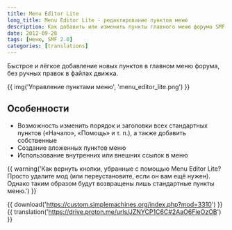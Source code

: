 ```yaml
---
title: Menu Editor Lite
long_title: Menu Editor Lite - редактирование пунктов меню
description: Как добавить или изменить пункты главного меню форума SMF.
date: 2012-09-28
tags: [меню, SMF 2.0]
categories: [translations]
---
```


Быстрое и лёгкое добавление новых пунктов в главном меню форума, без ручных правок в файлах движка.

<!-- more -->

{{ img('Управление пунктами меню', 'menu_editor_lite.png') }}

## Особенности

- Возможность изменить порядок и заголовки всех стандартных пунктов («Начало», «Помощь» и т. п.), а также добавить собственные
- Создание вложенных пунктов меню
- Использование внутренних или внешних ссылок в меню

{{ warning('Как вернуть кнопки, убранные с помощью Menu Editor Lite? Просто удалите мод (или переустановите, если он вам ещё нужен). Однако таким образом будут возвращены лишь стандартные пункты меню.') }}

{{ download('https://custom.simplemachines.org/index.php?mod=3310') }}
{{ translation('https://drive.proton.me/urls/JZNYCP1C6C#2AaO6FieOzOB') }}
